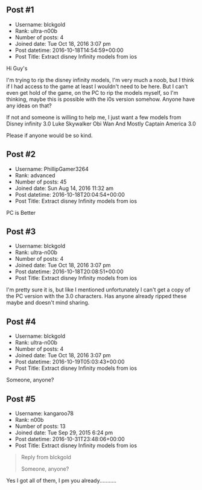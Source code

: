 ## Post #1
- Username: blckgold
- Rank: ultra-n00b
- Number of posts: 4
- Joined date: Tue Oct 18, 2016 3:07 pm
- Post datetime: 2016-10-18T14:54:59+00:00
- Post Title: Extract disney Infinity models from ios

Hi Guy's 

I'm trying to rip the disney infinity models, I'm very much a noob, but I think if I had access to the game at least I wouldn't need to be here. But I can't even get hold of the game, on the PC to rip the models myself, so I'm thinking, maybe this is possible with the i0s version somehow. Anyone have any ideas on that?

If not and someone is willing to help me, I just want a few models from Disney infinity 3.0
Luke Skywalker
Obi Wan
And Mostly Captain America 3.0

Please if anyone would be so kind.
## Post #2
- Username: PhillipGamer3264
- Rank: advanced
- Number of posts: 45
- Joined date: Sun Aug 14, 2016 11:32 am
- Post datetime: 2016-10-18T20:04:54+00:00
- Post Title: Extract disney Infinity models from ios

PC is Better
## Post #3
- Username: blckgold
- Rank: ultra-n00b
- Number of posts: 4
- Joined date: Tue Oct 18, 2016 3:07 pm
- Post datetime: 2016-10-18T20:08:51+00:00
- Post Title: Extract disney Infinity models from ios

I'm pretty sure it is, but like I mentioned unfortunately I can't get a copy of the PC version with the 3.0 characters. Has anyone already ripped these maybe and doesn't mind sharing.
## Post #4
- Username: blckgold
- Rank: ultra-n00b
- Number of posts: 4
- Joined date: Tue Oct 18, 2016 3:07 pm
- Post datetime: 2016-10-19T05:03:43+00:00
- Post Title: Extract disney Infinity models from ios

Someone, anyone?
## Post #5
- Username: kangaroo78
- Rank: n00b
- Number of posts: 13
- Joined date: Tue Sep 29, 2015 6:24 pm
- Post datetime: 2016-10-31T23:48:06+00:00
- Post Title: Extract disney Infinity models from ios

> Reply from blckgold
>
> Someone, anyone?

Yes I got all of them, I pm you already...........
